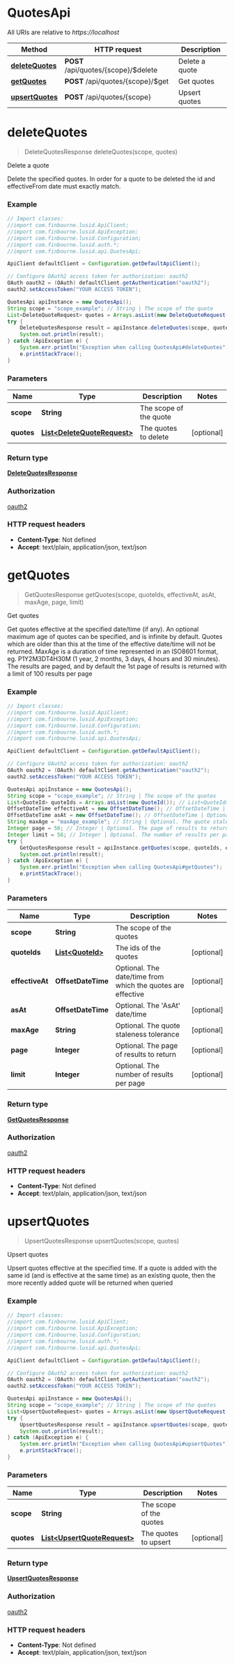 # QuotesApi

All URIs are relative to *https://localhost*

Method | HTTP request | Description
------------- | ------------- | -------------
[**deleteQuotes**](QuotesApi.md#deleteQuotes) | **POST** /api/quotes/{scope}/$delete | Delete a quote
[**getQuotes**](QuotesApi.md#getQuotes) | **POST** /api/quotes/{scope}/$get | Get quotes
[**upsertQuotes**](QuotesApi.md#upsertQuotes) | **POST** /api/quotes/{scope} | Upsert quotes


<a name="deleteQuotes"></a>
# **deleteQuotes**
> DeleteQuotesResponse deleteQuotes(scope, quotes)

Delete a quote

Delete the specified quotes. In order for a quote to be deleted the id and effectiveFrom date must exactly match.

### Example
```java
// Import classes:
//import com.finbourne.lusid.ApiClient;
//import com.finbourne.lusid.ApiException;
//import com.finbourne.lusid.Configuration;
//import com.finbourne.lusid.auth.*;
//import com.finbourne.lusid.api.QuotesApi;

ApiClient defaultClient = Configuration.getDefaultApiClient();

// Configure OAuth2 access token for authorization: oauth2
OAuth oauth2 = (OAuth) defaultClient.getAuthentication("oauth2");
oauth2.setAccessToken("YOUR ACCESS TOKEN");

QuotesApi apiInstance = new QuotesApi();
String scope = "scope_example"; // String | The scope of the quote
List<DeleteQuoteRequest> quotes = Arrays.asList(new DeleteQuoteRequest()); // List<DeleteQuoteRequest> | The quotes to delete
try {
    DeleteQuotesResponse result = apiInstance.deleteQuotes(scope, quotes);
    System.out.println(result);
} catch (ApiException e) {
    System.err.println("Exception when calling QuotesApi#deleteQuotes");
    e.printStackTrace();
}
```

### Parameters

Name | Type | Description  | Notes
------------- | ------------- | ------------- | -------------
 **scope** | **String**| The scope of the quote |
 **quotes** | [**List&lt;DeleteQuoteRequest&gt;**](DeleteQuoteRequest.md)| The quotes to delete | [optional]

### Return type

[**DeleteQuotesResponse**](DeleteQuotesResponse.md)

### Authorization

[oauth2](../README.md#oauth2)

### HTTP request headers

 - **Content-Type**: Not defined
 - **Accept**: text/plain, application/json, text/json

<a name="getQuotes"></a>
# **getQuotes**
> GetQuotesResponse getQuotes(scope, quoteIds, effectiveAt, asAt, maxAge, page, limit)

Get quotes

Get quotes effective at the specified date/time (if any). An optional maximum age of quotes can be specified, and is infinite by default.  Quotes which are older than this at the time of the effective date/time will not be returned.  MaxAge is a duration of time represented in an ISO8601 format, eg. P1Y2M3DT4H30M (1 year, 2 months, 3 days, 4 hours and 30 minutes).  The results are paged, and by default the 1st page of results is returned with a limit of 100 results per page

### Example
```java
// Import classes:
//import com.finbourne.lusid.ApiClient;
//import com.finbourne.lusid.ApiException;
//import com.finbourne.lusid.Configuration;
//import com.finbourne.lusid.auth.*;
//import com.finbourne.lusid.api.QuotesApi;

ApiClient defaultClient = Configuration.getDefaultApiClient();

// Configure OAuth2 access token for authorization: oauth2
OAuth oauth2 = (OAuth) defaultClient.getAuthentication("oauth2");
oauth2.setAccessToken("YOUR ACCESS TOKEN");

QuotesApi apiInstance = new QuotesApi();
String scope = "scope_example"; // String | The scope of the quotes
List<QuoteId> quoteIds = Arrays.asList(new QuoteId()); // List<QuoteId> | The ids of the quotes
OffsetDateTime effectiveAt = new OffsetDateTime(); // OffsetDateTime | Optional. The date/time from which the quotes are effective
OffsetDateTime asAt = new OffsetDateTime(); // OffsetDateTime | Optional. The 'AsAt' date/time
String maxAge = "maxAge_example"; // String | Optional. The quote staleness tolerance
Integer page = 56; // Integer | Optional. The page of results to return
Integer limit = 56; // Integer | Optional. The number of results per page
try {
    GetQuotesResponse result = apiInstance.getQuotes(scope, quoteIds, effectiveAt, asAt, maxAge, page, limit);
    System.out.println(result);
} catch (ApiException e) {
    System.err.println("Exception when calling QuotesApi#getQuotes");
    e.printStackTrace();
}
```

### Parameters

Name | Type | Description  | Notes
------------- | ------------- | ------------- | -------------
 **scope** | **String**| The scope of the quotes |
 **quoteIds** | [**List&lt;QuoteId&gt;**](QuoteId.md)| The ids of the quotes | [optional]
 **effectiveAt** | **OffsetDateTime**| Optional. The date/time from which the quotes are effective | [optional]
 **asAt** | **OffsetDateTime**| Optional. The &#39;AsAt&#39; date/time | [optional]
 **maxAge** | **String**| Optional. The quote staleness tolerance | [optional]
 **page** | **Integer**| Optional. The page of results to return | [optional]
 **limit** | **Integer**| Optional. The number of results per page | [optional]

### Return type

[**GetQuotesResponse**](GetQuotesResponse.md)

### Authorization

[oauth2](../README.md#oauth2)

### HTTP request headers

 - **Content-Type**: Not defined
 - **Accept**: text/plain, application/json, text/json

<a name="upsertQuotes"></a>
# **upsertQuotes**
> UpsertQuotesResponse upsertQuotes(scope, quotes)

Upsert quotes

Upsert quotes effective at the specified time. If a quote is added with the same id (and is effective at the same time) as an existing quote, then the more recently added quote will be returned when queried

### Example
```java
// Import classes:
//import com.finbourne.lusid.ApiClient;
//import com.finbourne.lusid.ApiException;
//import com.finbourne.lusid.Configuration;
//import com.finbourne.lusid.auth.*;
//import com.finbourne.lusid.api.QuotesApi;

ApiClient defaultClient = Configuration.getDefaultApiClient();

// Configure OAuth2 access token for authorization: oauth2
OAuth oauth2 = (OAuth) defaultClient.getAuthentication("oauth2");
oauth2.setAccessToken("YOUR ACCESS TOKEN");

QuotesApi apiInstance = new QuotesApi();
String scope = "scope_example"; // String | The scope of the quotes
List<UpsertQuoteRequest> quotes = Arrays.asList(new UpsertQuoteRequest()); // List<UpsertQuoteRequest> | The quotes to upsert
try {
    UpsertQuotesResponse result = apiInstance.upsertQuotes(scope, quotes);
    System.out.println(result);
} catch (ApiException e) {
    System.err.println("Exception when calling QuotesApi#upsertQuotes");
    e.printStackTrace();
}
```

### Parameters

Name | Type | Description  | Notes
------------- | ------------- | ------------- | -------------
 **scope** | **String**| The scope of the quotes |
 **quotes** | [**List&lt;UpsertQuoteRequest&gt;**](UpsertQuoteRequest.md)| The quotes to upsert | [optional]

### Return type

[**UpsertQuotesResponse**](UpsertQuotesResponse.md)

### Authorization

[oauth2](../README.md#oauth2)

### HTTP request headers

 - **Content-Type**: Not defined
 - **Accept**: text/plain, application/json, text/json

